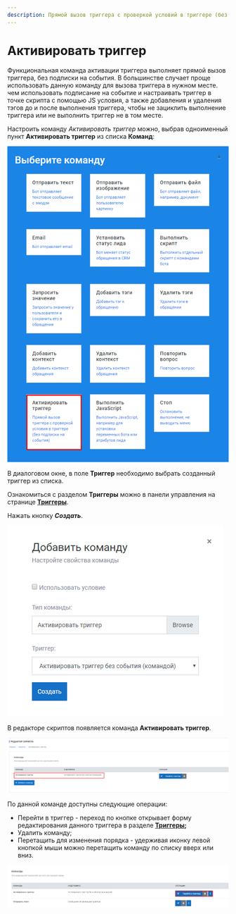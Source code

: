 ```yaml
---
description: Прямой вызов триггера с проверкой условий в триггере (без подписки на события)
---
```


# Активировать триггер

Функциональная команда активации триггера выполняет прямой вызов триггера, без подписки на события. В большинстве случает проще использовать данную команду для вызова триггера в нужном месте. чем использовать подписание на событие и настраивать триггер в точке скрипта с помощью JS условия, а также добавления и удаления тэгов до и после выполнения триггера, чтобы не зациклить выполнение триггера или не выполнить триггер не в том месте.

Настроить команду _Активировать триггер_ можно, выбрав одноименный пункт **Активировать триггер** из списка **Команд**:

![&#x421;&#x43F;&#x438;&#x441;&#x43E;&#x43A; &#x43A;&#x43E;&#x43C;&#x430;&#x43D;&#x434;](../.gitbook/assets/izobrazhenie%20%28403%29.png)

В диалоговом окне, в поле **Триггер** необходимо выбрать созданный триггер из списка. 

Ознакомиться с разделом **Триггеры** можно в панели управления на странице [**Триггеры**](https://metarex.gitbook.io/metabot24/panel-upravleniya-botom/triggery).

Нажать кнопку _**Создать**_.

![&#x41D;&#x430;&#x441;&#x442;&#x440;&#x43E;&#x439;&#x43A;&#x430; &#x441;&#x432;&#x43E;&#x439;&#x441;&#x442;&#x432; &#x43A;&#x43E;&#x43C;&#x430;&#x43D;&#x434;&#x44B;](../.gitbook/assets/image%20%2852%29.png)

В редакторе скриптов появляется команда **Активировать триггер**.

![&#x41A;&#x43E;&#x43C;&#x430;&#x43D;&#x434;&#x430; &#x432; &#x440;&#x435;&#x434;&#x430;&#x43A;&#x442;&#x43E;&#x440;&#x435; &#x441;&#x43A;&#x440;&#x438;&#x43F;&#x442;&#x43E;&#x432;](../.gitbook/assets/image%20%2855%29.png)



По данной команде доступны следующие операции:

* Перейти в триггер - переход по кнопке открывает форму редактирования данного триггера в разделе [**Триггеры**](https://metarex.gitbook.io/metabot24/panel-upravleniya-botom/triggery)**;**
* Удалить команду;
* Перетащить для изменения порядка - удерживая иконку левой кнопкой мыши можно перетащить команду по списку вверх или вниз.

![](../.gitbook/assets/image%20%28216%29.png)

